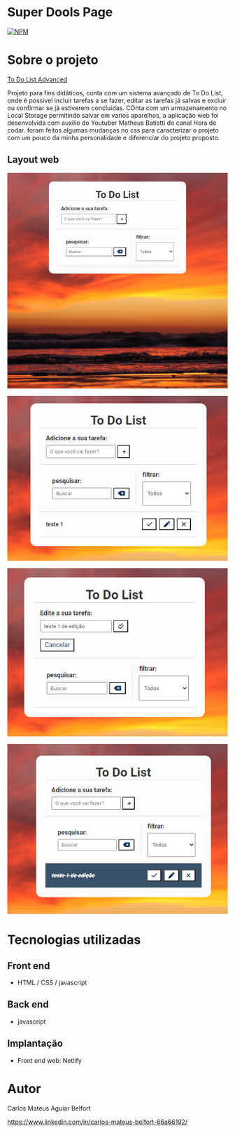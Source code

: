 # Super Dools Page

[![NPM](https://img.shields.io/github/license/Mateus-Belfort/To_Do_List)](https://github.com/Mateus-Belfort/To_Do_List/blob/main/LICENSE)

# Sobre o projeto

[To Do List Advanced](https://to-do-list-advanced.netlify.app/)

Projeto para fins didáticos, conta com um sistema avançado de To Do List, onde é possivel incluir tarefas a se fazer, editar as tarefas já salvas e excluir ou confirmar se já estiverem concluidas. COnta com um armazenamento no Local Storage permitindo salvar em varios aparelhos, a aplicação web foi desenvolvida com auxilio do Youtuber Matheus Batistti do canal Hora de codar. foram feitos algumas mudanças no css para caracterizar o projeto com um pouco da minha personalidade e diferenciar do projeto proposto.

## Layout web

![Web 1](https://github.com/Mateus-Belfort/To_Do_List/blob/main/assets/img/tela1.png)

![Web 2](https://github.com/Mateus-Belfort/To_Do_List/blob/main/assets/img/tela2.png)

![Web 3](https://github.com/Mateus-Belfort/To_Do_List/blob/main/assets/img/tela%203.png)

![Web 4](https://github.com/Mateus-Belfort/To_Do_List/blob/main/assets/img/tela3.png)

# Tecnologias utilizadas

## Front end

-   HTML / CSS / javascript

## Back end

-   javascript

## Implantação

-   Front end web: Netlify

# Autor

Carlos Mateus Aguiar Belfort

https://www.linkedin.com/in/carlos-mateus-belfort-66a66192/

